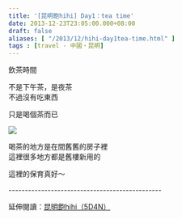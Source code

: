 ```yaml
---
title: '[昆明飽hihi] Day1：tea time'
date: 2013-12-23T23:05:00.000+08:00
draft: false
aliases: [ "/2013/12/hihi-day1tea-time.html" ]
tags : [travel - 中國・昆明]
---
```


飲茶時間  
  
不是下午茶，是夜茶  
不過沒有吃東西  
  
只是喝個茶而已  

[![](https://4.bp.blogspot.com/-sJ4sgNXm-ps/XCiR9qqJTeI/AAAAAAAADSk/hb7iceQk_FEXoShhWJ7TM6gy61xcdO3LQCLcBGAs/s640/01.jpg)](https://4.bp.blogspot.com/-sJ4sgNXm-ps/XCiR9qqJTeI/AAAAAAAADSk/hb7iceQk_FEXoShhWJ7TM6gy61xcdO3LQCLcBGAs/s1600/01.jpg)

喝茶的地方是在間舊舊的房子裡  
這裡很多地方都是舊樓新用的  
  
這裡的保育真好～  
  
\-----------------------------------------------  
  
延伸閱讀：[昆明飽hihi（5D4N）](http://www.hidie.net/2013/12/hihi5d4n.html)